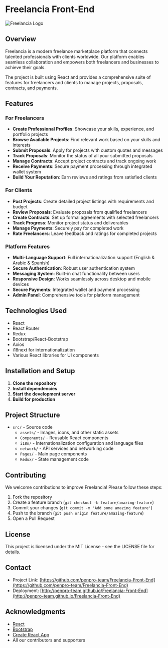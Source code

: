 # Freelancia Front-End

![Freelancia Logo](src/assets/logo.svg)

## Overview

Freelancia is a modern freelance marketplace platform that connects talented professionals with clients worldwide. Our platform enables seamless collaboration and empowers both freelancers and businesses to achieve their goals. 

The project is built using React and provides a comprehensive suite of features for freelancers and clients to manage projects, proposals, contracts, and payments.

## Features

### For Freelancers

- **Create Professional Profiles**: Showcase your skills, experience, and portfolio projects
- **Browse Available Projects**: Find relevant work based on your skills and interests
- **Submit Proposals**: Apply for projects with custom quotes and messages
- **Track Proposals**: Monitor the status of all your submitted proposals
- **Manage Contracts**: Accept project contracts and track ongoing work
- **Receive Payments**: Secure payment processing through integrated wallet system
- **Build Your Reputation**: Earn reviews and ratings from satisfied clients

### For Clients

- **Post Projects**: Create detailed project listings with requirements and budget
- **Review Proposals**: Evaluate proposals from qualified freelancers
- **Create Contracts**: Set up formal agreements with selected freelancers
- **Track Progress**: Monitor project status and deliverables
- **Manage Payments**: Securely pay for completed work
- **Rate Freelancers**: Leave feedback and ratings for completed projects

### Platform Features

- **Multi-Language Support**: Full internationalization support (English & Arabic & Spanish)
- **Secure Authentication**: Robust user authentication system
- **Messaging System**: Built-in chat functionality between users
- **Responsive Design**: Works seamlessly across desktop and mobile devices
- **Secure Payments**: Integrated wallet and payment processing
- **Admin Panel**: Comprehensive tools for platform management

## Technologies Used

- React 
- React Router
- Redux
- Bootstrap/React-Bootstrap
- Axios
- i18next for internationalization
- Various React libraries for UI components

## Installation and Setup

1. **Clone the repository**
2. **Install dependencies**
3. **Start the development server**
4. **Build for production**

## Project Structure

- `src/` - Source code
  - `assets/` - Images, icons, and other static assets
  - `Components/` - Reusable React components
  - `i18n/` - Internationalization configuration and language files
  - `network/` - API services and networking code
  - `Pages/` - Main page components
  - `Redux/` - State management code

## Contributing

We welcome contributions to improve Freelancia! Please follow these steps:

1. Fork the repository
2. Create a feature branch (`git checkout -b feature/amazing-feature`)
3. Commit your changes (`git commit -m 'Add some amazing feature'`)
4. Push to the branch (`git push origin feature/amazing-feature`)
5. Open a Pull Request

## License

This project is licensed under the MIT License - see the LICENSE file for details.

## Contact

- Project Link: [https://github.com/penpro-team/Freelancia-Front-End](https://github.com/penpro-team/Freelancia-Front-End)
- Deployment: [http://penpro-team.github.io/Freelancia-Front-End](http://penpro-team.github.io/Freelancia-Front-End)

## Acknowledgments

- [React](https://reactjs.org/)
- [Bootstrap](https://getbootstrap.com/)
- [Create React App](https://github.com/facebook/create-react-app)
- All our contributors and supporters
